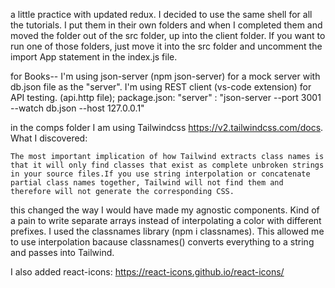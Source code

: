 a little practice with updated redux.
I decided to use the same shell for all the tutorials. 
I put them in their own folders and when I completed them and moved the folder out of the src folder, up into the client folder. 
If you want to run one of those folders, just move it into the src folder and uncomment the import App statement in the index.js file.

for Books--
  I'm using json-server (npm json-server) for a mock server with db.json file as the "server".
  I'm using REST client (vs-code extension) for API testing.  (api.http file);
  package.json: "server" : "json-server --port 3001 --watch db.json --host 127.0.0.1"

in the comps folder I am using Tailwindcss https://v2.tailwindcss.com/docs.  What I discovered:

```The most important implication of how Tailwind extracts class names is that it will only find classes that exist as complete unbroken strings in your source files.If you use string interpolation or concatenate partial class names together, Tailwind will not find them and therefore will not generate the corresponding CSS.```


this changed the way I would have made my agnostic components. Kind of a pain to write separate arrays instead of interpolating a color with different prefixes.
I used the classnames library (npm i classnames).  This allowed me to use interpolation bacause classnames() converts everything to a string and passes into Tailwind.

I also added react-icons:  https://react-icons.github.io/react-icons/

